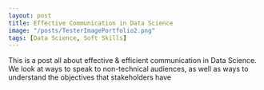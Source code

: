 ```yaml
---
layout: post
title: Effective Communication in Data Science
image: "/posts/TesterImagePortfolio2.png"
tags: [Data Science, Soft Skills]
---
```


This is a post all about effective & efficient communication in Data Science.  We look at ways to speak to non-technical audiences, as well as ways to understand the objectives that stakeholders have
